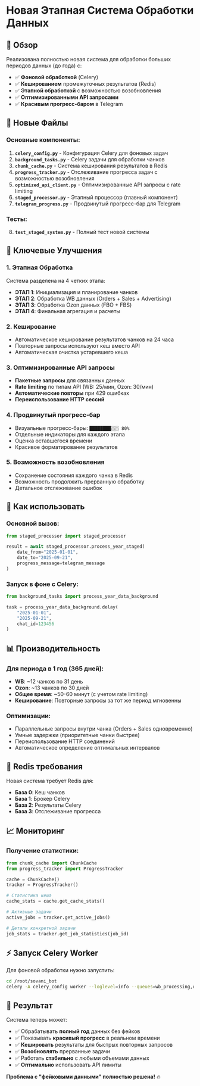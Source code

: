 # Новая Этапная Система Обработки Данных

## 🚀 Обзор

Реализована полностью новая система для обработки больших периодов данных (до года) с:
- ✅ **Фоновой обработкой** (Celery)
- ✅ **Кешированием** промежуточных результатов (Redis)
- ✅ **Этапной обработкой** с возможностью возобновления
- ✅ **Оптимизированными API запросами**
- ✅ **Красивым прогресс-баром** в Telegram

## 📁 Новые Файлы

### Основные компоненты:

1. **`celery_config.py`** - Конфигурация Celery для фоновых задач
2. **`background_tasks.py`** - Celery задачи для обработки чанков
3. **`chunk_cache.py`** - Система кеширования результатов в Redis
4. **`progress_tracker.py`** - Отслеживание прогресса задач с возможностью возобновления
5. **`optimized_api_client.py`** - Оптимизированные API запросы с rate limiting
6. **`staged_processor.py`** - Этапный процессор (главный компонент)
7. **`telegram_progress.py`** - Продвинутый прогресс-бар для Telegram

### Тесты:
8. **`test_staged_system.py`** - Полный тест новой системы

## 🔧 Ключевые Улучшения

### 1. Этапная Обработка
Система разделена на 4 четких этапа:
- **ЭТАП 1**: Инициализация и планирование чанков
- **ЭТАП 2**: Обработка WB данных (Orders + Sales + Advertising)
- **ЭТАП 3**: Обработка Ozon данных (FBO + FBS)
- **ЭТАП 4**: Финальная агрегация и расчеты

### 2. Кеширование
- Автоматическое кеширование результатов чанков на 24 часа
- Повторные запросы используют кеш вместо API
- Автоматическая очистка устаревшего кеша

### 3. Оптимизированные API запросы
- **Пакетные запросы** для связанных данных
- **Rate limiting** по типам API (WB: 25/мин, Ozon: 30/мин)
- **Автоматические повторы** при 429 ошибках
- **Переиспользование HTTP сессий**

### 4. Продвинутый прогресс-бар
- Визуальные прогресс-бары: `████████░░░ 80%`
- Отдельные индикаторы для каждого этапа
- Оценка оставшегося времени
- Красивое форматирование результатов

### 5. Возможность возобновления
- Сохранение состояния каждого чанка в Redis
- Возможность продолжить прерванную обработку
- Детальное отслеживание ошибок

## 🎯 Как использовать

### Основной вызов:
```python
from staged_processor import staged_processor

result = await staged_processor.process_year_staged(
    date_from="2025-01-01",
    date_to="2025-09-21",
    progress_message=telegram_message
)
```

### Запуск в фоне с Celery:
```python
from background_tasks import process_year_data_background

task = process_year_data_background.delay(
    "2025-01-01",
    "2025-09-21",
    chat_id=123456
)
```

## 📊 Производительность

### Для периода в 1 год (365 дней):
- **WB**: ~12 чанков по 31 день
- **Ozon**: ~13 чанков по 30 дней
- **Общее время**: ~50-60 минут (с учетом rate limiting)
- **Кеширование**: Повторные запросы за тот же период мгновенны

### Оптимизации:
- Параллельные запросы внутри чанка (Orders + Sales одновременно)
- Умные задержки (приоритетные чанки быстрее)
- Переиспользование HTTP соединений
- Автоматическое определение оптимальных интервалов

## 🔴 Redis требования

Новая система требует Redis для:
- **База 0**: Кеш чанков
- **База 1**: Брокер Celery
- **База 2**: Результаты Celery
- **База 3**: Отслеживание прогресса

## 📈 Мониторинг

### Получение статистики:
```python
from chunk_cache import ChunkCache
from progress_tracker import ProgressTracker

cache = ChunkCache()
tracker = ProgressTracker()

# Статистика кеша
cache_stats = cache.get_cache_stats()

# Активные задачи
active_jobs = tracker.get_active_jobs()

# Детали конкретной задачи
job_stats = tracker.get_job_statistics(job_id)
```

## ⚡ Запуск Celery Worker

Для фоновой обработки нужно запустить:
```bash
cd /root/sovani_bot
celery -A celery_config worker --loglevel=info --queues=wb_processing,ozon_processing,aggregation,main_processing
```

## 🎉 Результат

Система теперь может:
- ✅ Обрабатывать **полный год** данных без фейков
- ✅ Показывать **красивый прогресс** в реальном времени
- ✅ **Кешировать** результаты для быстрых повторных запросов
- ✅ **Возобновлять** прерванные задачи
- ✅ Работать **стабильно** с любыми объемами данных
- ✅ **Оптимально** использовать API лимиты

**Проблема с "фейковыми данными" полностью решена!** 🔥
